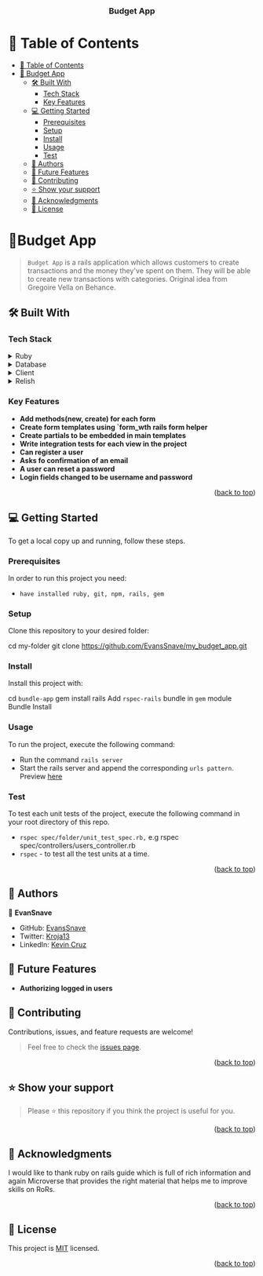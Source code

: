 <a name="readme-top"></a>

<div align="center">
  <h3><b>Budget App</b></h3>
</div>

# 📗 Table of Contents

- [📗 Table of Contents](#-table-of-contents)
- [📖 Budget App](#budget-app)
  - [🛠 Built With ](#-built-with-)
    - [Tech Stack ](#tech-stack-)
    - [Key Features ](#key-features-)
  - [💻 Getting Started ](#-getting-started-)
    - [Prerequisites](#prerequisites)
    - [Setup](#setup)
    - [Install](#install)
    - [Usage](#usage)
    - [Test](#test)
  - [👥 Authors ](#-authors-)
  - [🔭 Future Features ](#-future-features-)
  - [🤝 Contributing ](#-contributing-)
  - [⭐️ Show your support ](#️-show-your-support-)
  - [🙏 Acknowledgments ](#-acknowledgments-)
  - [📝 License ](#-license-)

# 📖Budget App<a name="about-project"></a>
> `Budget App` is a rails application which allows customers to create transactions and the money they've spent on them. They will be able to create new transactions with categories. Original idea from Gregoire Vella on Behance.

## 🛠 Built With <a name="built-with"></a>

### Tech Stack <a name="tech-stack"></a>

<details>
<summary>Ruby</summary>
  <ul>
    <li><a href="https://www.ruby-lang.org/">PostgreSQL</a></li>
  </ul>
</details>

<details>
<summary>Database</summary>
  <ul>
    <li><a href="https://www.postgresql.org/">Ruby on Rails</a></li>
  </ul>
</details>

<details>
  <summary>Client</summary>
  <ul>
    <li><a href="https://rubyonrails.org/">Ruby on Rails</a></li>
  </ul>
</details>

<details>
  <summary>Relish</summary>
  <ul>
    <li><a href="https://relishapp.com/rspec/">RSpec rspec-rails</a></li>
  </ul>
</details>

### Key Features <a name="key-features"></a>

- **Add methods(new, create) for each form**
- **Create form templates using `form_wth rails form helper**
- **Create partials to be embedded in main templates**
- **Write integration tests for each view in the project**
- **Can register a user**
- **Asks fo confirmation of an email**
- **A user can reset a password**
- **Login fields changed to be username and password**

<p align="right">(<a href="#readme-top">back to top</a>)</p>

## 💻 Getting Started <a name="getting-started"></a>

To get a local copy up and running, follow these steps.

### Prerequisites

In order to run this project you need:

- `have installed ruby, git, npm, rails, gem`

### Setup

Clone this repository to your desired folder:

  cd my-folder
  git clone https://github.com/EvansSnave/my_budget_app.git

### Install

Install this project with:

  cd `bundle-app`
  gem install rails
  Add `rspec-rails` bundle in `gem` module
  Bundle Install

### Usage

To run the project, execute the following command:

  - Run the command `rails server`
  - Start the rails server and append the corresponding `urls pattern`.
Preview [here](https://budget-app-za5v.onrender.com/)

### Test

To test each unit tests of the project, execute the following command in your root directory of this repo.
  - `rspec spec/folder/unit_test_spec.rb,` e.g rspec spec/controllers/users_controller.rb
  - `rspec` - to test all the test units at a time.

<p align="right">(<a href="#readme-top">back to top</a>)</p>

## 👥 Authors <a name="authors"></a>

👤 **EvanSnave**

- GitHub: [EvansSnave](https://github.com/EvansSnave)
- Twitter: [Kroja13](https://twitter.com/Kroja13)
- LinkedIn: [Kevin Cruz](https://www.linkedin.com/in/kevin-cruz-25159a201/)

## 🔭 Future Features <a name="future-features"></a>

- **Authorizing logged in users**

## 🤝 Contributing <a name="contributing"></a>

Contributions, issues, and feature requests are welcome!

> Feel free to check the [issues page](https://github.com/EvansSnave/my_budget_app/issues).

<p align="right">(<a href="#readme-top">back to top</a>)</p>

## ⭐️ Show your support <a name="support"></a>

> Please ⭐️ this repository if you think the project is useful for you.

<p align="right">(<a href="#readme-top">back to top</a>)</p>

## 🙏 Acknowledgments <a name="acknowledgements"></a>

I would like to thank ruby on rails guide which is full of rich information and again Microverse that provides the right material that helps me to improve skills on RoRs.

<p align="right">(<a href="#readme-top">back to top</a>)</p>

## 📝 License <a name="license"></a>

This project is [MIT](./LICENSE) licensed.

<p align="right">(<a href="#readme-top">back to top</a>)</p>
